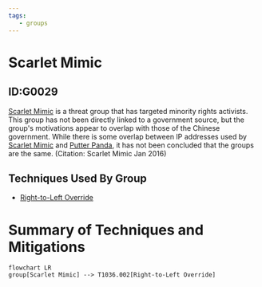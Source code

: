 ```yaml
---
tags:
   - groups
---
```

# Scarlet Mimic
## ID:G0029
[Scarlet Mimic](groups/G0029) is a threat group that has targeted minority rights activists. This group has not been directly linked to a government source, but the group's motivations appear to overlap with those of the Chinese government. While there is some overlap between IP addresses used by [Scarlet Mimic](groups/G0029) and [Putter Panda](groups/G0024), it has not been concluded that the groups are the same. (Citation: Scarlet Mimic Jan 2016)
## Techniques Used By Group
* [Right-to-Left Override](techniques/T1036/002)

# Summary of Techniques and Mitigations
```mermaid
flowchart LR
group[Scarlet Mimic] --> T1036.002[Right-to-Left Override]
```
